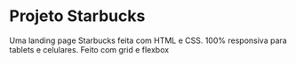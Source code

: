 # Projeto Starbucks
Uma landing page Starbucks feita com HTML e CSS. 100% responsiva para tablets e celulares. Feito com grid e flexbox 
